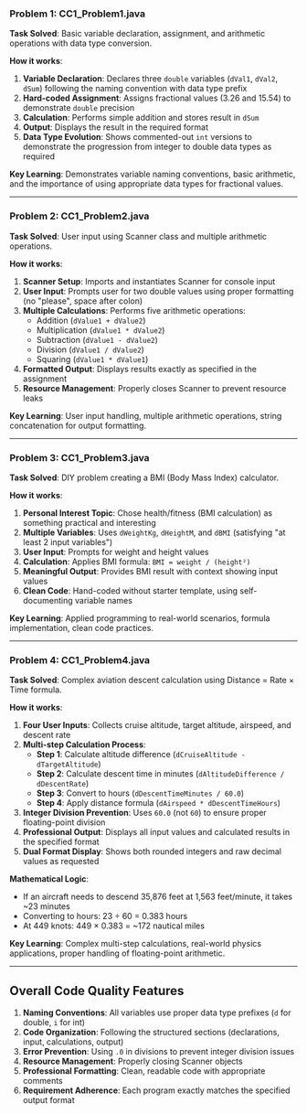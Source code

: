 ### **Problem 1: CC1_Problem1.java**

**Task Solved**: Basic variable declaration, assignment, and arithmetic operations with data type conversion.

**How it works**:
1. **Variable Declaration**: Declares three `double` variables (`dVal1`, `dVal2`, `dSum`) following the naming convention with data type prefix
2. **Hard-coded Assignment**: Assigns fractional values (3.26 and 15.54) to demonstrate `double` precision
3. **Calculation**: Performs simple addition and stores result in `dSum`
4. **Output**: Displays the result in the required format
5. **Data Type Evolution**: Shows commented-out `int` versions to demonstrate the progression from integer to double data types as required

**Key Learning**: Demonstrates variable naming conventions, basic arithmetic, and the importance of using appropriate data types for fractional values.

---

### **Problem 2: CC1_Problem2.java**

**Task Solved**: User input using Scanner class and multiple arithmetic operations.

**How it works**:
1. **Scanner Setup**: Imports and instantiates Scanner for console input
2. **User Input**: Prompts user for two double values using proper formatting (no "please", space after colon)
3. **Multiple Calculations**: Performs five arithmetic operations:
   - Addition (`dValue1 + dValue2`)
   - Multiplication (`dValue1 * dValue2`) 
   - Subtraction (`dValue1 - dValue2`)
   - Division (`dValue1 / dValue2`)
   - Squaring (`dValue1 * dValue1`)
4. **Formatted Output**: Displays results exactly as specified in the assignment
5. **Resource Management**: Properly closes Scanner to prevent resource leaks

**Key Learning**: User input handling, multiple arithmetic operations, string concatenation for output formatting.

---

### **Problem 3: CC1_Problem3.java**

**Task Solved**: DIY problem creating a BMI (Body Mass Index) calculator.

**How it works**:
1. **Personal Interest Topic**: Chose health/fitness (BMI calculation) as something practical and interesting
2. **Multiple Variables**: Uses `dWeightKg`, `dHeightM`, and `dBMI` (satisfying "at least 2 input variables")
3. **User Input**: Prompts for weight and height values
4. **Calculation**: Applies BMI formula: `BMI = weight / (height²)`
5. **Meaningful Output**: Provides BMI result with context showing input values
6. **Clean Code**: Hand-coded without starter template, using self-documenting variable names

**Key Learning**: Applied programming to real-world scenarios, formula implementation, clean code practices.

---

### **Problem 4: CC1_Problem4.java**

**Task Solved**: Complex aviation descent calculation using Distance = Rate × Time formula.

**How it works**:
1. **Four User Inputs**: Collects cruise altitude, target altitude, airspeed, and descent rate
2. **Multi-step Calculation Process**:
   - **Step 1**: Calculate altitude difference (`dCruiseAltitude - dTargetAltitude`)
   - **Step 2**: Calculate descent time in minutes (`dAltitudeDifference / dDescentRate`)
   - **Step 3**: Convert to hours (`dDescentTimeMinutes / 60.0`)
   - **Step 4**: Apply distance formula (`dAirspeed * dDescentTimeHours`)
3. **Integer Division Prevention**: Uses `60.0` (not `60`) to ensure proper floating-point division
4. **Professional Output**: Displays all input values and calculated results in the specified format
5. **Dual Format Display**: Shows both rounded integers and raw decimal values as requested

**Mathematical Logic**: 
- If an aircraft needs to descend 35,876 feet at 1,563 feet/minute, it takes ~23 minutes
- Converting to hours: 23 ÷ 60 = 0.383 hours  
- At 449 knots: 449 × 0.383 = ~172 nautical miles

**Key Learning**: Complex multi-step calculations, real-world physics applications, proper handling of floating-point arithmetic.

---

## **Overall Code Quality Features**

1. **Naming Conventions**: All variables use proper data type prefixes (`d` for double, `i` for int)
2. **Code Organization**: Following the structured sections (declarations, input, calculations, output)
3. **Error Prevention**: Using `.0` in divisions to prevent integer division issues
4. **Resource Management**: Properly closing Scanner objects
5. **Professional Formatting**: Clean, readable code with appropriate comments
6. **Requirement Adherence**: Each program exactly matches the specified output format

